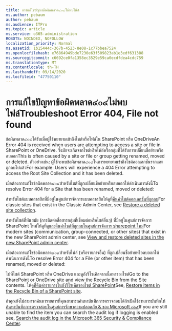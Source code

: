 ```yaml
---
title: การแก้ไขปัญหาข้อผิดพลาด๔๐๔ไม่พบไฟล์
ms.author: pebaum
author: pebaum
ms.audience: ITPro
ms.topic: article
ms.service: o365-administration
ROBOTS: NOINDEX, NOFOLLOW
localization_priority: Normal
ms.assetid: 1b15444c-367b-4523-8e08-1c77bbea7524
ms.openlocfilehash: e76864949bde7230e63f509823ab1e3edf631388
ms.sourcegitcommit: c6692ce0fa1358ec3529e59ca0ecdfdea4cdc759
ms.translationtype: MT
ms.contentlocale: th-TH
ms.lasthandoff: 09/14/2020
ms.locfileid: "47750110"
---
```

# <a name="troubleshoot-error-404-file-not-found"></a><span data-ttu-id="1360f-102">การแก้ไขปัญหาข้อผิดพลาด๔๐๔ไม่พบไฟล์</span><span class="sxs-lookup"><span data-stu-id="1360f-102">Troubleshoot Error 404, File not found</span></span>

<span data-ttu-id="1360f-103">ข้อผิดพลาด๔๐๔ได้รับเมื่อผู้ใช้พยายามเข้าถึงไซต์หรือไฟล์ใน SharePoint หรือ OneDrive</span><span class="sxs-lookup"><span data-stu-id="1360f-103">An Error 404 is received when users are attempting to access a site or file in SharePoint or OneDrive.</span></span> <span data-ttu-id="1360f-104">ซึ่งมักจะเกิดจากไซต์หรือไฟล์หรือกลุ่มที่ได้รับการเปลี่ยนชื่อย้ายหรือลบออก</span><span class="sxs-lookup"><span data-stu-id="1360f-104">This is often caused by a site or file or group getting renamed, moved or deleted.</span></span> <span data-ttu-id="1360f-105">ตัวอย่างเช่น: ผู้ใช้จะพบข้อผิดพลาด๔๐๔ในการพยายามเข้าถึงไซต์คอลเลกชันรากและถูกลบไปแล้ว</span><span class="sxs-lookup"><span data-stu-id="1360f-105">For example: Users will experience a 404 Error attempting to access the Root Site Collection and it has been deleted.</span></span>

<span data-ttu-id="1360f-106">เมื่อต้องการแก้ไขข้อผิดพลาด๔๐๔สำหรับไซต์ที่ถูกเปลี่ยนชื่อย้ายหรือลบออกให้ดำเนินการดังนี้</span><span class="sxs-lookup"><span data-stu-id="1360f-106">To resolve Error 404 for a Site that has been renamed, moved or deleted:</span></span>

<span data-ttu-id="1360f-107">สำหรับไซต์แบบคลาสสิกที่มีอยู่ในศูนย์การจัดการแบบคลาสสิกให้ดูที่[คืนค่าไซต์คอลเลกชันที่ถูกลบ](https://docs.microsoft.com/sharepoint/restore-deleted-site-collection)</span><span class="sxs-lookup"><span data-stu-id="1360f-107">For classic sites that exist in the Classic Admin Center, see [Restore a deleted site collection](https://docs.microsoft.com/sharepoint/restore-deleted-site-collection).</span></span>

<span data-ttu-id="1360f-108">สำหรับไซต์ที่ทันสมัย (การติดต่อสื่อสารกลุ่มที่เชื่อมต่อหรือไซต์อื่นๆ) ที่มีอยู่ในศูนย์การจัดการ SharePoint ใหม่ให้ดูที่[ดูและคืนค่าไซต์ที่ถูกลบในศูนย์การจัดการ sharepoint ใหม่](https://docs.microsoft.com/sharepoint/restore-deleted-site-collection)</span><span class="sxs-lookup"><span data-stu-id="1360f-108">For modern sites (communication, group-connected, or other sites) that exist in the new SharePoint admin center, see [View and restore deleted sites in the new SharePoint admin center](https://docs.microsoft.com/sharepoint/restore-deleted-site-collection).</span></span>

<span data-ttu-id="1360f-109">เมื่อต้องการแก้ไขข้อผิดพลาด๔๐๔สำหรับไฟล์ (หรือรายการอื่น) ที่ถูกเปลี่ยนชื่อย้ายหรือลบออกให้ดำเนินการดังนี้</span><span class="sxs-lookup"><span data-stu-id="1360f-109">To resolve Error 404 for a File (or other item) that has been renamed, moved or deleted:</span></span>

<span data-ttu-id="1360f-110">ไปที่ไซต์ SharePoint หรือ OneDrive และดูถังรีไซเคิลจากเนื้อหาของไซต์</span><span class="sxs-lookup"><span data-stu-id="1360f-110">Go to the SharePoint or OneDrive site and view the Recycle Bin from the Site contents.</span></span> <span data-ttu-id="1360f-111">ให้ดู[ที่คืนค่ารายการในถังรีไซเคิลของไซต์ SharePoint](https://support.office.com/article/Restore-items-in-the-Recycle-Bin-of-a-SharePoint-site-6df466b6-55f2-4898-8d6e-c0dff851a0be#ID0EAADAAA=Online)</span><span class="sxs-lookup"><span data-stu-id="1360f-111">See, [Restore items in the Recycle Bin of a SharePoint site](https://support.office.com/article/Restore-items-in-the-Recycle-Bin-of-a-SharePoint-site-6df466b6-55f2-4898-8d6e-c0dff851a0be#ID0EAADAAA=Online).</span></span>

<span data-ttu-id="1360f-112">ถ้าคุณยังไม่สามารถค้นหารายการที่คุณสามารถค้นหาบันทึกการตรวจสอบได้ถ้าเปิดใช้งานการบันทึกให้[ค้นหาบันทึกการตรวจสอบในศูนย์การรักษาความปลอดภัย & ของ Microsoft ๓๖๕](https://docs.microsoft.com/microsoft-365/compliance/search-the-audit-log-in-security-and-compliance)</span><span class="sxs-lookup"><span data-stu-id="1360f-112">If you are still unable to find the item you can search the audit log if logging is enabled see, [Search the audit log in the Microsoft 365 Security & Compliance Center](https://docs.microsoft.com/microsoft-365/compliance/search-the-audit-log-in-security-and-compliance).</span></span>
